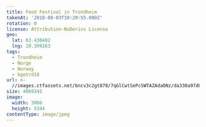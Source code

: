 ```yaml
---
title: Food Festival in Trondheim
takenAt: '2018-08-03T10:20:55.000Z'
rotation: 0
license: Attribution-NoDerivs License
geo:
  lat: 63.430402
  lng: 10.399163
tags:
  - Trondheim
  - Norge
  - Norway
  - bgotrd18
url: >-
  //images.ctfassets.net/bncv3c2gt878/7qGlCwtSePcSWTAZAdaONz/da330a97d07d2a71e56a879e536581be/food-festival-in-trondheim_43142037284_o
size: 4869345
image:
  width: 3006
  height: 5344
contentType: image/jpeg
---
```


